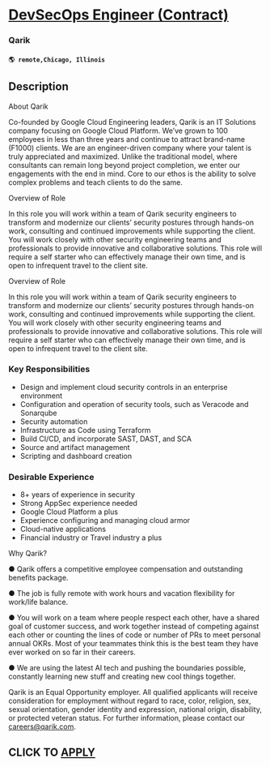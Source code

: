 # [DevSecOps Engineer (Contract)](https://www.remotewlb.com/apply/devsecops-engineer-contract)  
### Qarik  
#### `🌎 remote,Chicago, Illinois`  

## Description

About Qarik

  

Co-founded by Google Cloud Engineering leaders, Qarik is an IT Solutions company focusing on Google Cloud Platform. We’ve grown to 100 employees in less than three years and continue to attract brand-name (F1000) clients. We are an engineer-driven company where your talent is truly appreciated and maximized. Unlike the traditional model, where consultants can remain long beyond project completion, we enter our engagements with the end in mind. Core to our ethos is the ability to solve complex problems and teach clients to do the same.

  

Overview of Role

  

In this role you will work within a team of Qarik security engineers to transform and modernize our clients’ security postures through hands-on work, consulting and continued improvements while supporting the client. You will work closely with other security engineering teams and professionals to provide innovative and collaborative solutions. This role will require a self starter who can effectively manage their own time, and is open to infrequent travel to the client site.

  

Overview of Role

  

In this role you will work within a team of Qarik security engineers to transform and modernize our clients’ security postures through hands-on work, consulting and continued improvements while supporting the client. You will work closely with other security engineering teams and professionals to provide innovative and collaborative solutions. This role will require a self starter who can effectively manage their own time, and is open to infrequent travel to the client site.

  

### Key Responsibilities

* Design and implement cloud security controls in an enterprise environment
* Configuration and operation of security tools, such as Veracode and Sonarqube
* Security automation
* Infrastructure as Code using Terraform
* Build CI/CD, and incorporate SAST, DAST, and SCA
* Source and artifact management
* Scripting and dashboard creation

  

### Desirable Experience

* 8+ years of experience in security 
* Strong AppSec experience needed
* Google Cloud Platform a plus
* Experience configuring and managing cloud armor
* Cloud-native applications
* Financial industry or Travel industry a plus

  

Why Qarik?

  

● Qarik offers a competitive employee compensation and outstanding benefits package.

● The job is fully remote with work hours and vacation flexibility for work/life balance.

● You will work on a team where people respect each other, have a shared goal of customer success, and work together instead of competing against each other or counting the lines of code or number of PRs to meet personal annual OKRs. Most of your teammates think this is the best team they have ever worked on so far in their careers.

● We are using the latest AI tech and pushing the boundaries possible, constantly learning new stuff and creating new cool things together.

  

Qarik is an Equal Opportunity employer. All qualified applicants will receive consideration for employment without regard to race, color, religion, sex, sexual orientation, gender identity and expression, national origin, disability, or protected veteran status. For further information, please contact our careers@qarik.com.

  
## CLICK TO [APPLY](https://www.remotewlb.com/apply/devsecops-engineer-contract)

